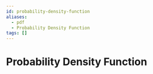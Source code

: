 ```yaml
---
id: probability-density-function
aliases:
  - pdf
  - Probability Density Function
tags: []
---
```


# Probability Density Function
